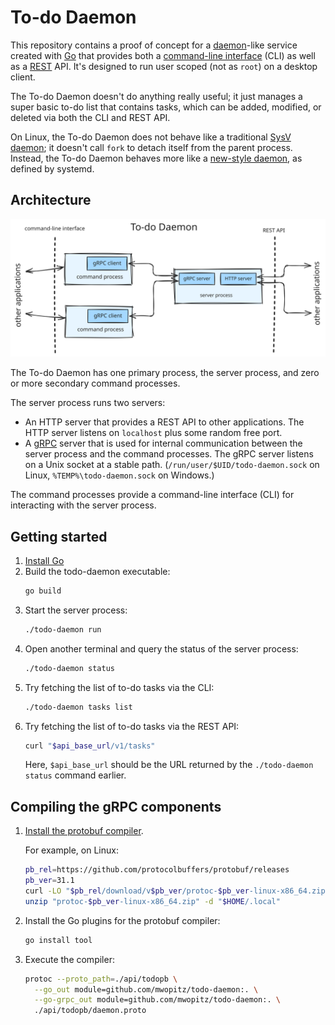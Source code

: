 # To-do Daemon

This repository contains a proof of concept for a [daemon][daemon]-like service
created with [Go][go] that provides both a [command-line interface][cli] (CLI)
as well as a [REST][rest] API. It's designed to run user scoped (not as `root`)
on a desktop client.

The To-do Daemon doesn't do anything really useful; it just manages a super
basic to-do list that contains tasks, which can be added, modified, or deleted
via both the CLI and REST API.

On Linux, the To-do Daemon does not behave like a traditional
[SysV daemon][sysv-daemon]; it doesn't call `fork` to detach itself from the
parent process. Instead, the To-do Daemon behaves more like a
[new-style daemon][systemd-daemon], as defined by systemd.

[cli]: https://en.wikipedia.org/wiki/Command-line_interface
[daemon]: https://en.wikipedia.org/wiki/Daemon_(computing)
[go]: https://go.dev/
[rest]: https://en.wikipedia.org/wiki/REST
[sysv-daemon]: https://www.freedesktop.org/software/systemd/man/latest/daemon.html#New-Style%20Daemons
[systemd-daemon]: https://www.freedesktop.org/software/systemd/man/latest/daemon.html#New-Style%20Daemons

## Architecture

![Architecture diagram](docs/architecture.svg)

The To-do Daemon has one primary process, the server process, and zero or more
secondary command processes.

The server process runs two servers:

* An HTTP server that provides a REST API to other applications. The HTTP server
  listens on `localhost` plus some random free port.
* A [gRPC](https://grpc.io/) server that is used for internal communication
  between the server process and the command processes. The gRPC server listens
  on a Unix socket at a stable path. (`/run/user/$UID/todo-daemon.sock` on
  Linux, `%TEMP%\todo-daemon.sock` on Windows.)

The command processes provide a command-line interface (CLI) for interacting
with the server process.

## Getting started

1. [Install Go](https://go.dev/doc/install)
1. Build the todo-daemon executable:
   ```sh
   go build
   ```
1. Start the server process:
   ```sh
   ./todo-daemon run
   ```
1. Open another terminal and query the status of the server process:
   ```sh
   ./todo-daemon status
   ```
1. Try fetching the list of to-do tasks via the CLI:
   ```sh
   ./todo-daemon tasks list
   ```
1. Try fetching the list of to-do tasks via the REST API:
   ```sh
   curl "$api_base_url/v1/tasks"
   ```
   Here, `$api_base_url` should be the URL returned by the
   `./todo-daemon status` command earlier.

## Compiling the gRPC components

1.  [Install the protobuf compiler](https://protobuf.dev/installation/).
    
    For example, on Linux:
    
    ```sh
    pb_rel=https://github.com/protocolbuffers/protobuf/releases
    pb_ver=31.1
    curl -LO "$pb_rel/download/v$pb_ver/protoc-$pb_ver-linux-x86_64.zip"
    unzip "protoc-$pb_ver-linux-x86_64.zip" -d "$HOME/.local"
    ```
1.  Install the Go plugins for the protobuf compiler:
    
    ```sh
    go install tool
    ```
1.  Execute the compiler:
    
    ```sh
    protoc --proto_path=./api/todopb \
      --go_out module=github.com/mwopitz/todo-daemon:. \
      --go-grpc_out module=github.com/mwopitz/todo-daemon:. \
      ./api/todopb/daemon.proto
    ```
